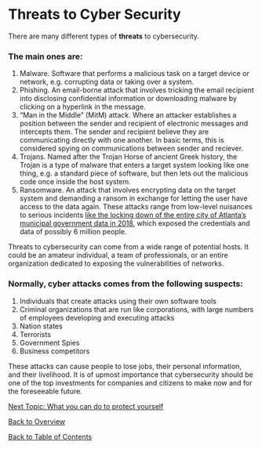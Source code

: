 # Threats to Cyber Security 

There are many different types of **threats** to cybersecurity. 
### The main ones are:
1. Malware. Software that performs a malicious task on a target device or network, e.g. corrupting data or taking over a system.
2. Phishing. An email-borne attack that involves tricking the email recipient into disclosing confidential information or downloading malware by clicking on a hyperlink in the message.
3. “Man in the Middle” (MitM) attack. Where an attacker establishes a position between the sender and recipient of electronic messages and intercepts them. The sender and recipient believe they are communicating directly with one another. In basic terms, this is considered spying on communications between sender and reciever. 
4. Trojans. Named after the Trojan Horse of ancient Greek history, the Trojan is a type of malware that enters a target system looking like one thing, e.g. a standard piece of software, but then lets out the malicious code once inside the host system.
5. Ransomware. An attack that involves encrypting data on the target system and demanding a ransom in exchange for letting the user have access to the data again. These attacks range from low-level nuisances to serious incidents [like the locking down of the entire city of Atlanta’s municipal government data in 2018](https://en.wikipedia.org/wiki/2018_Atlanta_cyberattack#:~:text=The%20city%20of%20Atlanta%2C%20Georgia,it%20was%20a%20ransomware%20attack.&text=City%20officials%20were%20forced%20to%20complete%20paper%20forms%20by%20hand.), which exposed the credentials and data of possibly 6 million people.

Threats to cybersecurity can come from a wide range of potential hosts. It could be an amateur individual, a team of professionals, or an entire organization dedicated to exposing the vulnerabilities of networks. 
### Normally, cyber attacks comes from the following suspects:
1. Individuals that create attacks using their own software tools
2. Criminal organizations that are run like corporations, with large numbers of employees developing and executing attacks
3. Nation states
4. Terrorists
5. Government Spies
6. Business competitors

These attacks can cause people to lose jobs, their personal information, and their livelihood. It is of upmost importance that cybersecurity should be one of the top investments for companies and citizens to make now and for the foreseeable future.

[Next Topic: What you can do to protect yourself](Protection.md)

[Back to Overview](Overview.md)

[Back to Table of Contents](README.md)
